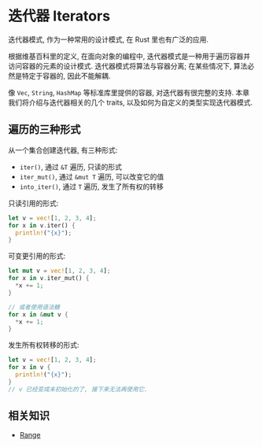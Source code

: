 # 迭代器 Iterators

迭代器模式, 作为一种常用的设计模式, 在 Rust 里也有广泛的应用.

根据维基百科里的定义, 在面向对象的编程中, 迭代器模式是一种用于遍历容器并访问容器的元素的设计模式.
迭代器模式将算法与容器分离; 在某些情况下, 算法必然是特定于容器的, 因此不能解耦.

像 `Vec`, `String`, `HashMap` 等标准库里提供的容器, 对迭代器有很完整的支持.
本章我们将介绍与迭代器相关的几个 traits, 以及如何为自定义的类型实现迭代器模式.

## 遍历的三种形式

从一个集合创建迭代器, 有三种形式:

- `iter()`, 通过 `&T` 遍历, 只读的形式
- `iter_mut()`, 通过 `&mut T` 遍历, 可以改变它的值
- `into_iter()`, 通过 `T` 遍历, 发生了所有权的转移

只读引用的形式:

```rust
let v = vec![1, 2, 3, 4];
for x in v.iter() {
  println!("{x}");
}
```

可变更引用的形式:

```rust
let mut v = vec![1, 2, 3, 4];
for x in v.iter_mut() {
  *x += 1;
}

// 或者使用语法糖
for x in &mut v {
  *x += 1;
}
```

发生所有权转移的形式:

```rust
let v = vec![1, 2, 3, 4];
for x in v {
  println!("{x}");
}
// v 已经变成未初始化的了, 接下来无法再使用它.
```

## 相关知识

- [Range](../ops/range.md)